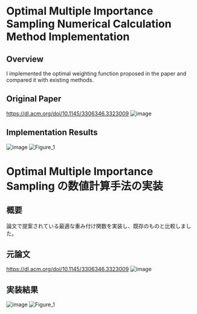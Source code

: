 # Optimal Multiple Importance Sampling Numerical Calculation Method Implementation

## Overview
I implemented the optimal weighting function proposed in the paper and compared it with existing methods.

## Original Paper
https://dl.acm.org/doi/10.1145/3306346.3323009
![image](https://github.com/user-attachments/assets/6080e880-f76e-4577-8b13-51273169ada0)

## Implementation Results
![image](https://github.com/user-attachments/assets/9ac1bcc8-6bc5-40a4-b920-fe677ab2497b)
![Figure_1](https://github.com/user-attachments/assets/e1340d31-9fbd-4dfb-89c7-5974840b4997)


# Optimal Multiple Importance Sampling の数値計算手法の実装

## 概要
論文で提案されている最適な重み付け関数を実装し、既存のものと比較しました。

## 元論文
https://dl.acm.org/doi/10.1145/3306346.3323009
![image](https://github.com/user-attachments/assets/6080e880-f76e-4577-8b13-51273169ada0)

## 実装結果
![image](https://github.com/user-attachments/assets/9ac1bcc8-6bc5-40a4-b920-fe677ab2497b)
![Figure_1](https://github.com/user-attachments/assets/e1340d31-9fbd-4dfb-89c7-5974840b4997)

